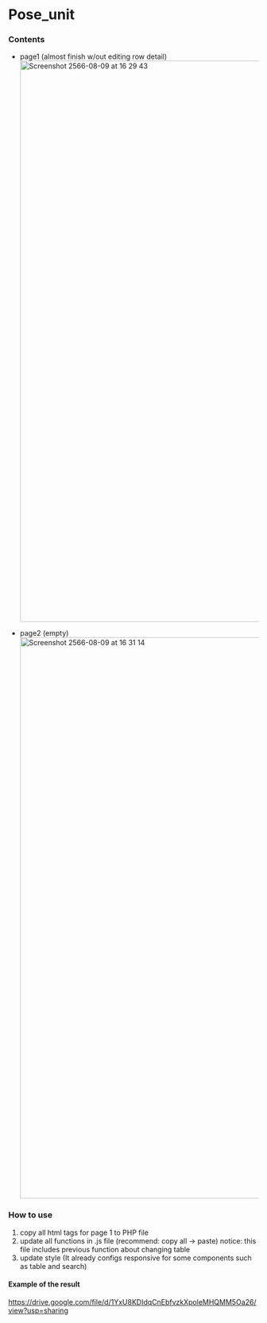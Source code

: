 # Pose_unit
### Contents
- page1 (almost finish w/out editing row detail)
  <img width="1130" alt="Screenshot 2566-08-09 at 16 29 43" src="https://github.com/Kitiyaparnnn/Pose-unit/assets/59277374/f8f830bb-9e2d-4144-90cb-c56b4a8db448">

- page2 (empty)
  <img width="1130" alt="Screenshot 2566-08-09 at 16 31 14" src="https://github.com/Kitiyaparnnn/Pose-unit/assets/59277374/073becef-9b29-4449-b539-ded2f1fa47c1">

### How to use
1. copy all html tags for page 1 to PHP file
2. update all functions in .js file (recommend: copy all -> paste)
   notice: this file includes previous function about changing table
3. update style (It already configs responsive for some components such as table and search)

#### Example of the result
https://drive.google.com/file/d/1YxU8KDIdqCnEbfvzkXpoleMHQMM5Oa26/view?usp=sharing
